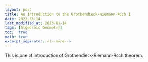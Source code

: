 ```yaml
---
layout: post
title: An Introduction to the Grothendieck-Riemann-Roch I
date: 2023-03-14
last_modified_at: 2023-03-14
tags: [Algebraic Geometry]
toc:  true
math: true
excerpt_separator: <!--more-->
---
```

This is one of introduction of Grothendieck-Riemann-Roch theorem.

<!--more-->
